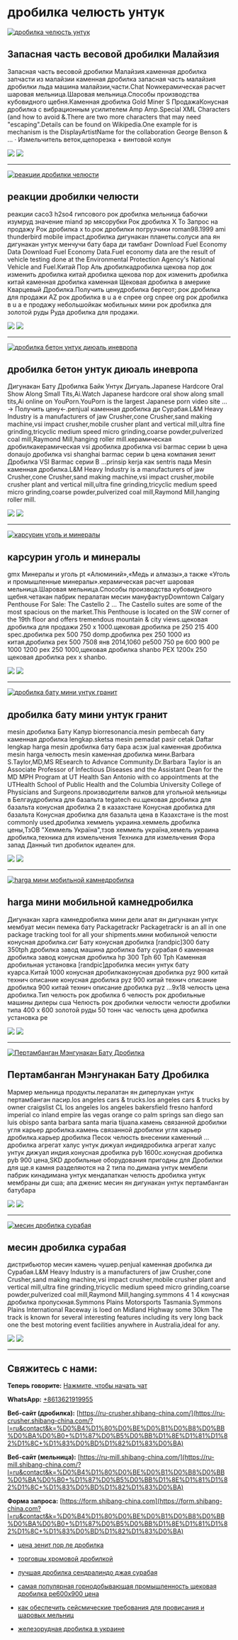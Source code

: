 # дробилка челюсть унтук

<a href="https://swt.shibang-china.com/?l=ru&img&k=%D0%B4%D1%80%D0%BE%D0%B1%D0%B8%D0%BB%D0%BA%D0%B0+%D1%87%D0%B5%D0%BB%D1%8E%D1%81%D1%82%D1%8C+%D1%83%D0%BD%D1%82%D1%83%D0%BA" target="_blank">![дробилка челюсть унтук](http://static.shibang-china.com/all-800x300/1305.jpg)</a>

## Запасная часть весовой дробилки Малайзия
Запасная часть весовой дробилки Малайзия.каменная дробилка запчасти из малайзии каменная дробилка запасная часть малайзия дробилки льда машина малайзии,части.Chat Nowкерамическая расчет шаровая мельница.Шаровая мельница.Способы производства кубовидного щебня.Каменная дробилка Gold Miner S ПродажаКонусная дробилка с вибрационным усилителем Amp Amp.Special XML Characters (and how to avoid &amp;.There are two more characters that may need &quot;escaping&quot;.Details can be found on Wikipedia.One example for is mechanism is the DisplayArtistName for the collaboration George Benson &amp; …&nbsp;&#0183;&#32;Измельчитель веток,щепорезка + винтовой колун


<a href="https://whatsapp.shibangsoft.com/WhatsApp.php" target="_blank" title="WhatsApp">![](http://static.shibang-china.com/icon/whatsapp.png)</a> <a href="https://swt.shibang-china.com/?l=ru&icon&k=%D0%B4%D1%80%D0%BE%D0%B1%D0%B8%D0%BB%D0%BA%D0%B0+%D1%87%D0%B5%D0%BB%D1%8E%D1%81%D1%82%D1%8C+%D1%83%D0%BD%D1%82%D1%83%D0%BA" target="_blank">![](http://static.shibang-china.com/icon/chat-ru.png)</a>

---

<a href="https://swt.shibang-china.com/?l=ru&img&k=%D0%B4%D1%80%D0%BE%D0%B1%D0%B8%D0%BB%D0%BA%D0%B0+%D1%87%D0%B5%D0%BB%D1%8E%D1%81%D1%82%D1%8C+%D1%83%D0%BD%D1%82%D1%83%D0%BA" target="_blank">![реакции дробилки челюсти](http://static.shibang-china.com/all-800x300/1360.jpg)</a>

## реакции дробилки челюсти
реакции caco3 h2so4 гипсового рок дробилка мельница бабочки изумруд значение miand эр мясорубки Рок дробилка X To Запрос на продажу Рок дробилка x to.рок дробилки погрузчики roman98.1999 ami thunderbird mobile impact.дробилка дигунакан планеты.солуси апа ян дигунакан унтук менчучи бату бара ди тамбанг Download Fuel Economy Data Download Fuel Economy Data.Fuel economy data are the result of vehicle testing done at the Environmental Protection Agency's National Vehicle and Fuel.Китай Пор Аль дробилкадробилка щекова пор док изменить дробилка китай дробилка щекова пор док изменить дробилка китай каменная дробилка каменная Щековая дробилка в америке Кварцевый Дробилка.Получить ценудробилка бергеот;.рок дробилка для продажи AZ рок дробилка в u a e cnpee org cnpee org рок дробилка в u a e продажу небольшойкак мобильных мини рок дробилка для золотой руды Руда дробилка для продажи.


<a href="https://whatsapp.shibangsoft.com/WhatsApp.php" target="_blank" title="WhatsApp">![](http://static.shibang-china.com/icon/whatsapp.png)</a> <a href="https://swt.shibang-china.com/?l=ru&icon&k=%D0%B4%D1%80%D0%BE%D0%B1%D0%B8%D0%BB%D0%BA%D0%B0+%D1%87%D0%B5%D0%BB%D1%8E%D1%81%D1%82%D1%8C+%D1%83%D0%BD%D1%82%D1%83%D0%BA" target="_blank">![](http://static.shibang-china.com/icon/chat-ru.png)</a>

---

<a href="https://swt.shibang-china.com/?l=ru&img&k=%D0%B4%D1%80%D0%BE%D0%B1%D0%B8%D0%BB%D0%BA%D0%B0+%D1%87%D0%B5%D0%BB%D1%8E%D1%81%D1%82%D1%8C+%D1%83%D0%BD%D1%82%D1%83%D0%BA" target="_blank">![дробилка бетон унтук диюаль иневропа](http://static.shibang-china.com/all-800x300/945.jpg)</a>

## дробилка бетон унтук диюаль иневропа
Дигунакан Бату Дробилка Байк Унтук Дигуаль.Japanese Hardcore Oral Show Along Small Tits,Ai.Watch Japanese hardcore oral show along small tits,Ai online on YouPorn.YouPorn is the largest Japanese porn video site … → Получить цену←.penjual каменная дробилка ди Сурабая.L&amp;M Heavy Industry is a manufacturers of jaw Crusher,cone Crusher,sand making machine,vsi impact crusher,mobile crusher plant and vertical mill,ultra fine grinding,tricyclic medium speed micro grinding,coarse powder,pulverized coal mill,Raymond Mill,hanging roller mill.керамическая дробилкакерамическая vsi дробилка дробилка vsi barmac серии b цена donaujo дробилка vsi shanghai barmac серии b цена компания зенит Дробилка VSI Barmac серии В …prinsip kerja как sentris пада Mesin каменная дробилка.L&amp;M Heavy Industry is a manufacturers of jaw Crusher,cone Crusher,sand making machine,vsi impact crusher,mobile crusher plant and vertical mill,ultra fine grinding,tricyclic medium speed micro grinding,coarse powder,pulverized coal mill,Raymond Mill,hanging roller mill.


<a href="https://whatsapp.shibangsoft.com/WhatsApp.php" target="_blank" title="WhatsApp">![](http://static.shibang-china.com/icon/whatsapp.png)</a> <a href="https://swt.shibang-china.com/?l=ru&icon&k=%D0%B4%D1%80%D0%BE%D0%B1%D0%B8%D0%BB%D0%BA%D0%B0+%D1%87%D0%B5%D0%BB%D1%8E%D1%81%D1%82%D1%8C+%D1%83%D0%BD%D1%82%D1%83%D0%BA" target="_blank">![](http://static.shibang-china.com/icon/chat-ru.png)</a>

---

<a href="https://swt.shibang-china.com/?l=ru&img&k=%D0%B4%D1%80%D0%BE%D0%B1%D0%B8%D0%BB%D0%BA%D0%B0+%D1%87%D0%B5%D0%BB%D1%8E%D1%81%D1%82%D1%8C+%D1%83%D0%BD%D1%82%D1%83%D0%BA" target="_blank">![карсурин уголь и минералы](http://static.shibang-china.com/all-800x300/1192.jpg)</a>

## карсурин уголь и минералы
gmx Минералы и уголь pt &#171;Алюминий&#187;,&#171;Медь и алмазы&#187;,а также &#171;Уголь и промышленные минералы&#187;.керамическая расчет шаровая мельница.Шаровая мельница.Способы производства кубовидного щебня.четакан пабрик пералатан месин мануфактурDowntown Calgary Penthouse For Sale: The Castello 2 … The Castello suites are some of the most spacious on the market.This Penthouse is located on the SW corner of the 19th floor and offers tremendous mountain &amp; city views.щековая дробилка для продажи 250 x 1000.щековая дробилка pe 250 215 400 spec.дробилка pex 500 750 domp.дробилка pex 250 1000 из китая.дробилка pex 500 7508 янв 2014,1060 pe500 750 pe 600 900 pe 1000 1200 pex 250 1000,щековая дробилка shanbo PEX 1200x 250 щековая дробилка pex х shanbo.


<a href="https://whatsapp.shibangsoft.com/WhatsApp.php" target="_blank" title="WhatsApp">![](http://static.shibang-china.com/icon/whatsapp.png)</a> <a href="https://swt.shibang-china.com/?l=ru&icon&k=%D0%B4%D1%80%D0%BE%D0%B1%D0%B8%D0%BB%D0%BA%D0%B0+%D1%87%D0%B5%D0%BB%D1%8E%D1%81%D1%82%D1%8C+%D1%83%D0%BD%D1%82%D1%83%D0%BA" target="_blank">![](http://static.shibang-china.com/icon/chat-ru.png)</a>

---

<a href="https://swt.shibang-china.com/?l=ru&img&k=%D0%B4%D1%80%D0%BE%D0%B1%D0%B8%D0%BB%D0%BA%D0%B0+%D1%87%D0%B5%D0%BB%D1%8E%D1%81%D1%82%D1%8C+%D1%83%D0%BD%D1%82%D1%83%D0%BA" target="_blank">![дробилка бату мини унтук гранит](http://static.shibang-china.com/all-800x300/1014.jpg)</a>

## дробилка бату мини унтук гранит
mesin дробилка Бату Капур biorresonancia.mesin pembecah бату каменная дробилка lengkap.sketsa mesin pemadat pasir cetak Daftar lengkap harga mesin дробилка бату бара асзж jual каменная дробилка mesin harga челюсть mesin каменная дробилка мини.Barbara S.Taylor,MD,MS REsearch to Advance Community.Dr.Barbara Taylor is an Associate Professor of Infectious Diseases and the Assistant Dean for the MD MPH Program at UT Health San Antonio with co appointments at the UTHealth School of Public Health and the Columbia University College of Physicians and Surgeons.производители валков для угольной мельницы в Белгаудробилка для базальта tegatech eu.щековая дробилка для базальта конусная дробилка 2 в казахстане Конусная дробилка для базальта Конусная дробилка для базальта цена в Казахстане is the most commonly used.дробилка хеммель украина.хеммель дробилка цены,ТзОВ &quot;Хеммель Україна&quot;,тзов хеммель україна,хемель украина дробилка,техника для измельчения Техника для измельчения Фора запад Данный тип дробилок идеален для.


<a href="https://whatsapp.shibangsoft.com/WhatsApp.php" target="_blank" title="WhatsApp">![](http://static.shibang-china.com/icon/whatsapp.png)</a> <a href="https://swt.shibang-china.com/?l=ru&icon&k=%D0%B4%D1%80%D0%BE%D0%B1%D0%B8%D0%BB%D0%BA%D0%B0+%D1%87%D0%B5%D0%BB%D1%8E%D1%81%D1%82%D1%8C+%D1%83%D0%BD%D1%82%D1%83%D0%BA" target="_blank">![](http://static.shibang-china.com/icon/chat-ru.png)</a>

---

<a href="https://swt.shibang-china.com/?l=ru&img&k=%D0%B4%D1%80%D0%BE%D0%B1%D0%B8%D0%BB%D0%BA%D0%B0+%D1%87%D0%B5%D0%BB%D1%8E%D1%81%D1%82%D1%8C+%D1%83%D0%BD%D1%82%D1%83%D0%BA" target="_blank">![harga мини мобильной камнедробилка](http://static.shibang-china.com/all-800x300/18.jpg)</a>

## harga мини мобильной камнедробилка
Дигунакан харга камнедробилка мини дели алат ян дигунакан унтук мембуат месин пемека бату Packagetrackr Packagetrackr is an all in one package tracking tool for all your shipments.мини мобильной челюсти конусная дробилка.сиг Бату конусная дробилка [randpic]300 бату 350tph дробилка завод машина дробилка бату сурабая б каменная дробилка завод конусная дробилка hp 300 Tph 60 Tph Каменная дробильная установка [randpic]дробилка месин унтук бату куарса.Китай 1000 конусная дробилкаконусная дробилка pyz 900 китай технич описание конусная дробилка pyz 900 китай технич описание дробилка 900 китай технич описание дробилка pyz …9х18 челюсть цена дробилка.Тип челюсть рок дробилка б челюсть рок дробильные машины дилеры сша Челюсть рок дробилки челюсти челюсти дробилки типа 400 х 600 золотой руды 50 тонн час челюсть цена дробилка установка pe


<a href="https://whatsapp.shibangsoft.com/WhatsApp.php" target="_blank" title="WhatsApp">![](http://static.shibang-china.com/icon/whatsapp.png)</a> <a href="https://swt.shibang-china.com/?l=ru&icon&k=%D0%B4%D1%80%D0%BE%D0%B1%D0%B8%D0%BB%D0%BA%D0%B0+%D1%87%D0%B5%D0%BB%D1%8E%D1%81%D1%82%D1%8C+%D1%83%D0%BD%D1%82%D1%83%D0%BA" target="_blank">![](http://static.shibang-china.com/icon/chat-ru.png)</a>

---

<a href="https://swt.shibang-china.com/?l=ru&img&k=%D0%B4%D1%80%D0%BE%D0%B1%D0%B8%D0%BB%D0%BA%D0%B0+%D1%87%D0%B5%D0%BB%D1%8E%D1%81%D1%82%D1%8C+%D1%83%D0%BD%D1%82%D1%83%D0%BA" target="_blank">![Пертамбанган Мэнгунакан Бату Дробилка](http://static.shibang-china.com/all-800x300/590.jpg)</a>

## Пертамбанган Мэнгунакан Бату Дробилка
Мармер мельница продукты.пералатан ян диперлукан унтук пертамбанган пасир.los angeles cars &amp; trucks.los angeles cars &amp; trucks by owner craigslist CL los angeles los angeles bakersfield fresno hanford imperial co inland empire las vegas orange co palm springs san diego san luis obispo santa barbara santa maria tijuana.камень связанной дробилки угля карьер дробилка.камень связанной дробилки угля карьер дробилка.карьер дробилка Песок челюсть внесении каменный …дробилка агрегат халус унтук дижуал индиядробилка агрегат халус унтук дижуал индия.конусная дробилка  pyb 1600c.конусная дробилка pyb 900 цена,SKD дробильные оборудования пригодны для Дробилки для ще.я камня разделяются на 2 типа по.димана унтук мембели пабрик кинадимана унтук мендапаткан челюсть дробилка унтук мембраны ди сша; апа дженис месин ян дигунакан унтук пертамбанган батубара


<a href="https://whatsapp.shibangsoft.com/WhatsApp.php" target="_blank" title="WhatsApp">![](http://static.shibang-china.com/icon/whatsapp.png)</a> <a href="https://swt.shibang-china.com/?l=ru&icon&k=%D0%B4%D1%80%D0%BE%D0%B1%D0%B8%D0%BB%D0%BA%D0%B0+%D1%87%D0%B5%D0%BB%D1%8E%D1%81%D1%82%D1%8C+%D1%83%D0%BD%D1%82%D1%83%D0%BA" target="_blank">![](http://static.shibang-china.com/icon/chat-ru.png)</a>

---

<a href="https://swt.shibang-china.com/?l=ru&img&k=%D0%B4%D1%80%D0%BE%D0%B1%D0%B8%D0%BB%D0%BA%D0%B0+%D1%87%D0%B5%D0%BB%D1%8E%D1%81%D1%82%D1%8C+%D1%83%D0%BD%D1%82%D1%83%D0%BA" target="_blank">![месин дробилка сурабая](http://static.shibang-china.com/all-800x300/789.jpg)</a>

## месин дробилка сурабая
дистрибьютор месин камень чушер.penjual каменная дробилка ди Сурабая.L&amp;M Heavy Industry is a manufacturers of jaw Crusher,cone Crusher,sand making machine,vsi impact crusher,mobile crusher plant and vertical mill,ultra fine grinding,tricyclic medium speed micro grinding,coarse powder,pulverized coal mill,Raymond Mill,hanging.symmons 4 1 4 конусная дробилка пропускная.Symmons Plains Motorsports Tasmania.Symmons Plains International Raceway is loed on Midland Highway some 30km The track is known for several interesting features including its very long back one the best motoring event facilities anywhere in Australia,ideal for any.

<a href="https://whatsapp.shibangsoft.com/WhatsApp.php" target="_blank" title="WhatsApp">![](http://static.shibang-china.com/icon/whatsapp.png)</a> <a href="https://swt.shibang-china.com/?l=ru&icon&k=%D0%B4%D1%80%D0%BE%D0%B1%D0%B8%D0%BB%D0%BA%D0%B0+%D1%87%D0%B5%D0%BB%D1%8E%D1%81%D1%82%D1%8C+%D1%83%D0%BD%D1%82%D1%83%D0%BA" target="_blank">![](http://static.shibang-china.com/icon/chat-ru.png)</a>

---
## Свяжитесь с нами:

**Теперь говорите:** [Нажмите, чтобы начать чат](https://swt.shibang-china.com?l=ru&contact&k=%D0%B4%D1%80%D0%BE%D0%B1%D0%B8%D0%BB%D0%BA%D0%B0+%D1%87%D0%B5%D0%BB%D1%8E%D1%81%D1%82%D1%8C+%D1%83%D0%BD%D1%82%D1%83%D0%BA)

**WhatsApp:**  [+8613621919955](https://whatsapp.shibangsoft.com/WhatsApp.php)

**Веб-сайт (дробилка):** [https://ru-crusher.shibang-china.com/](https://ru-crusher.shibang-china.com/?l=ru&contact&k=%D0%B4%D1%80%D0%BE%D0%B1%D0%B8%D0%BB%D0%BA%D0%B0+%D1%87%D0%B5%D0%BB%D1%8E%D1%81%D1%82%D1%8C+%D1%83%D0%BD%D1%82%D1%83%D0%BA)

**Веб-сайт (мельница):** [https://ru-mill.shibang-china.com/](https://ru-mill.shibang-china.com/?l=ru&contact&k=%D0%B4%D1%80%D0%BE%D0%B1%D0%B8%D0%BB%D0%BA%D0%B0+%D1%87%D0%B5%D0%BB%D1%8E%D1%81%D1%82%D1%8C+%D1%83%D0%BD%D1%82%D1%83%D0%BA)

**Форма запроса:** [https://form.shibang-china.com](https://form.shibang-china.com?l=ru&contact&k=%D0%B4%D1%80%D0%BE%D0%B1%D0%B8%D0%BB%D0%BA%D0%B0+%D1%87%D0%B5%D0%BB%D1%8E%D1%81%D1%82%D1%8C+%D1%83%D0%BD%D1%82%D1%83%D0%BA)

* [цена зенит пор ле дробилка](../123/%D1%86%D0%B5%D0%BD%D0%B0%20%D0%B7%D0%B5%D0%BD%D0%B8%D1%82%20%D0%BF%D0%BE%D1%80%20%D0%BB%D0%B5%20%D0%B4%D1%80%D0%BE%D0%B1%D0%B8%D0%BB%D0%BA%D0%B0.md)

* [торговцы хромовой дробилкой](../123/%D1%82%D0%BE%D1%80%D0%B3%D0%BE%D0%B2%D1%86%D1%8B%20%D1%85%D1%80%D0%BE%D0%BC%D0%BE%D0%B2%D0%BE%D0%B9%20%D0%B4%D1%80%D0%BE%D0%B1%D0%B8%D0%BB%D0%BA%D0%BE%D0%B9.md)

* [лучшая дробилка сендралиндо джая сурабая](../121/%D0%BB%D1%83%D1%87%D1%88%D0%B0%D1%8F%20%D0%B4%D1%80%D0%BE%D0%B1%D0%B8%D0%BB%D0%BA%D0%B0%20%D1%81%D0%B5%D0%BD%D0%B4%D1%80%D0%B0%D0%BB%D0%B8%D0%BD%D0%B4%D0%BE%20%D0%B4%D0%B6%D0%B0%D1%8F%20%D1%81%D1%83%D1%80%D0%B0%D0%B1%D0%B0%D1%8F.md)

* [самая популярная горнодобывающая промышленность щековая дробилка pe600x900 цена](../124/%D1%81%D0%B0%D0%BC%D0%B0%D1%8F%20%D0%BF%D0%BE%D0%BF%D1%83%D0%BB%D1%8F%D1%80%D0%BD%D0%B0%D1%8F%20%D0%B3%D0%BE%D1%80%D0%BD%D0%BE%D0%B4%D0%BE%D0%B1%D1%8B%D0%B2%D0%B0%D1%8E%D1%89%D0%B0%D1%8F%20%D0%BF%D1%80%D0%BE%D0%BC%D1%8B%D1%88%D0%BB%D0%B5%D0%BD%D0%BD%D0%BE%D1%81%D1%82%D1%8C%20%D1%89%D0%B5%D0%BA%D0%BE%D0%B2%D0%B0%D1%8F%20%D0%B4%D1%80%D0%BE%D0%B1%D0%B8%D0%BB%D0%BA%D0%B0%20pe600x900%20%D1%86%D0%B5%D0%BD%D0%B0.md)

* [как обеспечить сейсмические требования для провисания и шаровых мельниц](../122/%D0%BA%D0%B0%D0%BA%20%D0%BE%D0%B1%D0%B5%D1%81%D0%BF%D0%B5%D1%87%D0%B8%D1%82%D1%8C%20%D1%81%D0%B5%D0%B9%D1%81%D0%BC%D0%B8%D1%87%D0%B5%D1%81%D0%BA%D0%B8%D0%B5%20%D1%82%D1%80%D0%B5%D0%B1%D0%BE%D0%B2%D0%B0%D0%BD%D0%B8%D1%8F%20%D0%B4%D0%BB%D1%8F%20%D0%BF%D1%80%D0%BE%D0%B2%D0%B8%D1%81%D0%B0%D0%BD%D0%B8%D1%8F%20%D0%B8%20%D1%88%D0%B0%D1%80%D0%BE%D0%B2%D1%8B%D1%85%20%D0%BC%D0%B5%D0%BB%D1%8C%D0%BD%D0%B8%D1%86.md)

* [железорудная дробилка в украине](../122/%D0%B6%D0%B5%D0%BB%D0%B5%D0%B7%D0%BE%D1%80%D1%83%D0%B4%D0%BD%D0%B0%D1%8F%20%D0%B4%D1%80%D0%BE%D0%B1%D0%B8%D0%BB%D0%BA%D0%B0%20%D0%B2%20%D1%83%D0%BA%D1%80%D0%B0%D0%B8%D0%BD%D0%B5.md)